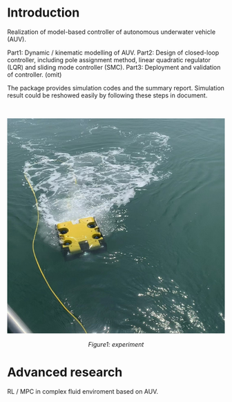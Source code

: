 # Introduction
Realization of model-based controller of autonomous underwater vehicle (AUV). 

Part1: Dynamic / kinematic modelling of AUV.
Part2: Design of closed-loop controller, including pole assignment method, linear quadratic regulator (LQR) and sliding mode controller (SMC).
Part3: Deployment and validation of controller. (omit)

The package provides simulation codes and the summary report. Simulation result could be reshowed easily by following these steps in document.

<br>  <!-- 这是空行间隔 -->

<div align="center">
  <img src="images/Experiment.png" alt="Experiment" style="width: 650px; height: auto;"/>

  *Figure1: experiment*
</div>






# Advanced research
RL / MPC in complex fluid enviroment based on AUV.
